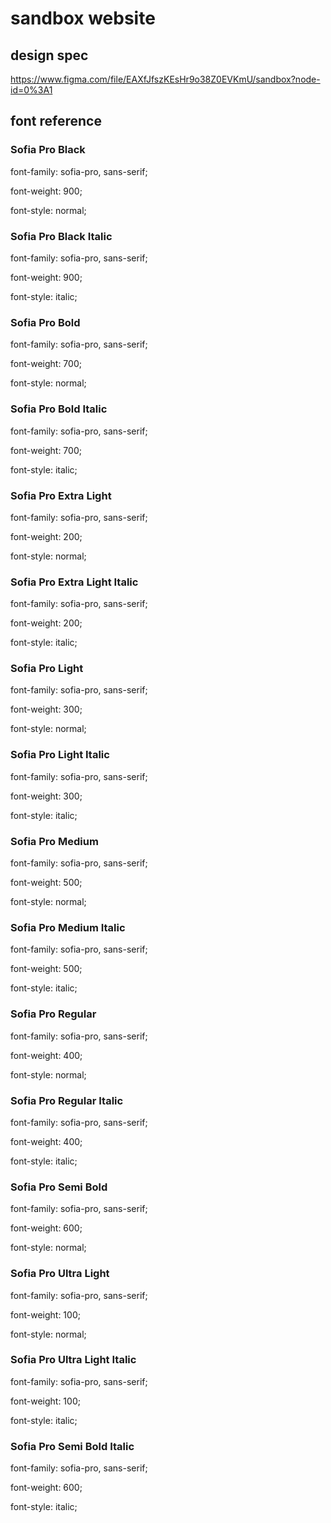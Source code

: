# sandbox website

## design spec

https://www.figma.com/file/EAXfJfszKEsHr9o38Z0EVKmU/sandbox?node-id=0%3A1

## font reference

### Sofia Pro Black

font-family: sofia-pro, sans-serif;

font-weight: 900;

font-style: normal;


### Sofia Pro Black Italic

font-family: sofia-pro, sans-serif;

font-weight: 900;

font-style: italic;


### Sofia Pro Bold

font-family: sofia-pro, sans-serif;

font-weight: 700;

font-style: normal;


### Sofia Pro Bold Italic

font-family: sofia-pro, sans-serif;

font-weight: 700;

font-style: italic;


### Sofia Pro Extra Light

font-family: sofia-pro, sans-serif;

font-weight: 200;

font-style: normal;


### Sofia Pro Extra Light Italic

font-family: sofia-pro, sans-serif;

font-weight: 200;

font-style: italic;


### Sofia Pro Light

font-family: sofia-pro, sans-serif;

font-weight: 300;

font-style: normal;


### Sofia Pro Light Italic

font-family: sofia-pro, sans-serif;

font-weight: 300;

font-style: italic;


### Sofia Pro Medium

font-family: sofia-pro, sans-serif;

font-weight: 500;

font-style: normal;


### Sofia Pro Medium Italic

font-family: sofia-pro, sans-serif;

font-weight: 500;

font-style: italic;


### Sofia Pro Regular

font-family: sofia-pro, sans-serif;

font-weight: 400;

font-style: normal;


### Sofia Pro Regular Italic

font-family: sofia-pro, sans-serif;

font-weight: 400;

font-style: italic;


### Sofia Pro Semi Bold

font-family: sofia-pro, sans-serif;

font-weight: 600;

font-style: normal;


### Sofia Pro Ultra Light

font-family: sofia-pro, sans-serif;

font-weight: 100;

font-style: normal;


### Sofia Pro Ultra Light Italic

font-family: sofia-pro, sans-serif;

font-weight: 100;

font-style: italic;


### Sofia Pro Semi Bold Italic

font-family: sofia-pro, sans-serif;

font-weight: 600;

font-style: italic;